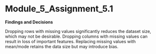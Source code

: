 # Module_5_Assignment_5.1
**Findings and Decisions**

  Dropping rows with missing values significantly reduces the dataset size, which may not be desirable.
  Dropping columns with missing values can result in loss of important features.
  Replacing missing values with mean/mode retains the data size but may introduce bias.
